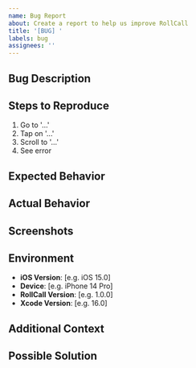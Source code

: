 ```yaml
---
name: Bug Report
about: Create a report to help us improve RollCall
title: '[BUG] '
labels: bug
assignees: ''
---
```


## Bug Description
<!-- A clear and concise description of what the bug is -->

## Steps to Reproduce
1. Go to '...'
2. Tap on '...'
3. Scroll to '...'
4. See error

## Expected Behavior
<!-- What you expected to happen -->

## Actual Behavior
<!-- What actually happened -->

## Screenshots
<!-- If applicable, add screenshots to help explain your problem -->

## Environment
- **iOS Version**: [e.g. iOS 15.0]
- **Device**: [e.g. iPhone 14 Pro]
- **RollCall Version**: [e.g. 1.0.0]
- **Xcode Version**: [e.g. 16.0]

## Additional Context
<!-- Add any other context about the problem here -->

## Possible Solution
<!-- Optional: suggest a fix/reason for the bug -->